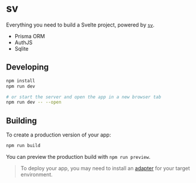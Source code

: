 # sv

Everything you need to build a Svelte project, powered by [`sv`](https://github.com/sveltejs/cli).

* Prisma ORM
* AuthJS
* Sqlite

## Developing


```bash
npm install
npm run dev

# or start the server and open the app in a new browser tab
npm run dev -- --open
```

## Building

To create a production version of your app:

```bash
npm run build
```

You can preview the production build with `npm run preview`.

> To deploy your app, you may need to install an [adapter](https://svelte.dev/docs/kit/adapters) for your target environment.
